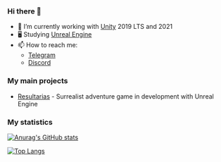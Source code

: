 ### Hi there 👋
- 🚀 I’m currently working with [Unity](https://unity3d.com/pt/unity/qa/lts-releases) 2019 LTS and 2021
- 🖥 Studying [Unreal Engine](https://www.unrealengine.com)
- 📫 How to reach me: 
  - [Telegram](https://t.me/chrisdbhr)
  - [Discord](https://discordapp.com/channels/@me/203373041063821313/)

### My main projects
- [Resultarias](https://chrisjogos.com/resultarias) - Surrealist adventure game in development with Unreal Engine

### My statistics
[![Anurag's GitHub stats](https://github-readme-stats.vercel.app/api?username=chrisdbhr&show_icons=true&theme=nightowl)](https://github.com/anuraghazra/github-readme-stats)

[![Top Langs](https://github-readme-stats.vercel.app/api/top-langs/?username=chrisdbhr&show_icons=true&theme=nightowl&hide=scss,less&layout=compact)](https://github.com/anuraghazra/github-readme-stats)
